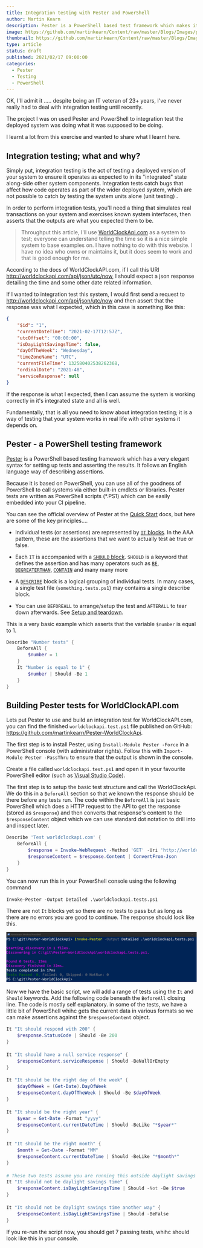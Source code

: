 ```yaml
---
title: Integration testing with Pester and PowerShell
author: Martin Kearn
description: Pester is a PowerShell based test framework which makes it very simple to write integration tests. This article gives and overview and some usefull resources.
image: https://github.com/martinkearn/Content/raw/master/Blogs/Images/pester.png
thumbnail: https://github.com/martinkearn/Content/raw/master/Blogs/Images/pesterThumb.png
type: article
status: draft
published: 2021/02/17 09:00:00
categories: 
  - Pester
  - Testing
  - PowerShell
---
```


OK, I'll admit it ..... despite being an IT veteran of 23+ years, I've never really had to deal with integration testing until recently.

The project I was on used Pester and PowerShell to integration test the deployed system was doing what it was supposed to be doing.

I learnt a lot from this exercise and wanted to share what I learnt here.

## Integration testing; what and why?
Simply put, integration testing is the act of testing a deployed version of your system to ensure it operates as expected to in its "integrated" state along-side other system components. Integration tests catch bugs that affect how code operates as part of the wider deployed system, which are not possible to catch by testing the system units alone (unit testing) .

In order to perform integration tests, you'll need a thing that simulates real transactions on your system and exercises known system interfaces, then asserts that the outputs are what you expected them to be.

> Throughput this article, I'll use [WorldClockApi.com](http://worldclockapi.com/) as a system to test; everyone can understand telling the time so it is a nice simple system to base examples on. I have nothing to do with this website. I have no idea who owns or maintains it, but it does seem to work and that is good enough for me.

According to the docs of WorldClockAPI.com, if I call this URI http://worldclockapi.com/api/json/utc/now, I should expect a json response detailing the time and some other date related information.

If I wanted to integration test this system, I would first send a request to http://worldclockapi.com/api/json/utc/now and then assert that the response was what I expected, which in this case is something like this:

```json
{
    "$id": "1",
    "currentDateTime": "2021-02-17T12:57Z",
    "utcOffset": "00:00:00",
    "isDayLightSavingsTime": false,
    "dayOfTheWeek": "Wednesday",
    "timeZoneName": "UTC",
    "currentFileTime": 132580402538262368,
    "ordinalDate": "2021-48",
    "serviceResponse": null
}
```

If the response is what I expected, then I can assume the system is working correctly in it's integrated state and all is well.

Fundamentally, that is all you need to know about integration testing; it is a way of testing that your system works in real life with other systems it depends on.

## Pester - a PowerShell testing framework

[Pester](https://pester.dev/) is a PowerShell based testing framework which has a very elegant syntax for setting up tests and asserting the results. It follows an English language way of describing assertions.

Because it is based on PowerShell, you can use all of the goodness of PowerShell to call systems via either built-in cmdlets or libraries. Pester tests are written as PowerShell scripts (*.PS1) which can be easily embedded into your CI pipeline.

You can see the official overview of Pester at the [Quick Start](https://pester.dev/docs/quick-start) docs, but here are some of the key principles....

- Individual tests (or assertions) are represented by [`IT` blocks](https://pester.dev/docs/commands/It). In the AAA pattern, these are the assertions that we want to actually test ae true or false. 

- Each `IT` is accompanied with a [`SHOULD` block](https://pester.dev/docs/commands/Should). `SHOULD` is a keyword that defines the assertion and has many operators such as [`BE`](https://pester.dev/docs/commands/Should#be), [`BEGREATERTHAN`](https://pester.dev/docs/commands/Should#begreaterthan), [`CONTAIN`](https://pester.dev/docs/commands/Should#contain) and many many more

- A [`DESCRIBE`](https://pester.dev/docs/commands/Describe) block is a logical grouping of individual tests. In many cases, a single test file (`something.tests.ps1`) may contains a single describe block.
- You can use `BEFOREALL` to arrange/setup the test and `AFTERALL` to tear down afterwards. See [Setup and teardown](https://pester.dev/docs/usage/setup-and-teardown).

This is a very basic example which asserts that the variable `$number` is equal to 1.

```powershell
Describe "Number tests" {
    BeforeAll {
		$number = 1
    }
    It "Number is equal to 1" {
    	$number | Should -Be 1
    }
}
```

## Building Pester tests for WorldClockAPI.com

Lets put Pester to use and build an integration test for WorldClockAPI.com, you can find the finished `worldclockapi.test.ps1` file published on GitHub: https://github.com/martinkearn/Pester-WorldClockApi.

The first step is to install Pester, using `Install-Module Pester -Force` in a PowerShell console (with administrator rights). Follow this with `Import-Module Pester -PassThru` to ensure that the output is shown in the console.

Create a file called `worldclockapi.test.ps1` and open it in your favourite PowerShell editor (such as [Visual Studio Code](https://code.visualstudio.com/)).

The first step is to setup the basic test structure and call the WorldClockApi. We do this in a `BeforeAll` section so that we known the response should be there before any tests run. The code within the `BeforeAll` is just basic PowerShell which does a HTTP request to the API to get the response (stored as `$response`) and then converts that response's content to the `$responseContent` object which we can use standard dot notation to drill into and inspect later.

```powershell
Describe 'Test worldclockapi.com' {
    BeforeAll {
        $response = Invoke-WebRequest -Method 'GET' -Uri 'http://worldclockapi.com/api/json/utc/now'
        $responseContent = $response.Content | ConvertFrom-Json
    }
}
```

You can now run this in your PowerShell console using the following command 

`Invoke-Pester -Output Detailed .\worldclockapi.tests.ps1`

There are not `It` blocks yet so there are no tests to pass but as long as there are no errors you are good to continue. The response should look like this.

![Pester result with no tests](https://github.com/martinkearn/Content/raw/master/Blogs/Images/pester-notests.jpg)

Now we have the basic script, we will add a range of tests using the `It` and `Should` keywords. Add the following code beneath the `BeforeAll` closing line. The code is mostly self explanatory. in some of the tests, we have a little bit of PowerShell whihc gets the current data in various formats so we can make assertions against the `$responseContent` object.

```powershell
It "It should respond with 200" {
	$response.StatusCode | Should -Be 200
}

It "It should have a null service response" {
	$responseContent.serviceResponse | Should -BeNullOrEmpty
} 

It "It should be the right day of the week" {
	$dayOfWeek = (Get-Date).DayOfWeek
	$responseContent.dayOfTheWeek | Should -Be $dayOfWeek
}

It "It should be the right year" {
	$year = Get-Date -Format "yyyy"
	$responseContent.currentDateTime | Should -BeLike "*$year*"
}

It "It should be the right month" {
	$month = Get-Date -Format "MM"
	$responseContent.currentDateTime | Should -BeLike "*$month*"
}

# These two tests assume you are running this outside daylight savings (during the winter) .. hacky but good way to showcase the syntax ;)
It "It should not be daylight savings time" {
	$responseContent.isDayLightSavingsTime | Should -Not -Be $true
}

It "It should not be daylight savings time another way" {
	$responseContent.isDayLightSavingsTime | Should -BeFalse
}
```

If you re-run the script now, you should get 7 passing tests, whihc should look like this in your console.



